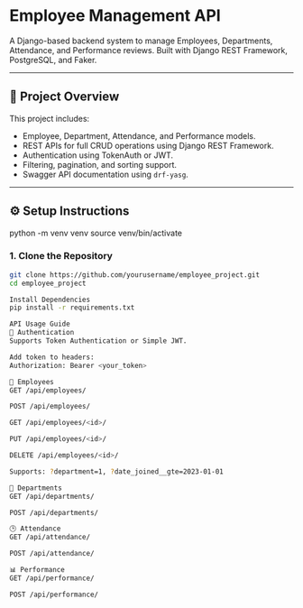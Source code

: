 # Employee Management API

A Django-based backend system to manage Employees, Departments, Attendance, and Performance reviews. Built with Django REST Framework, PostgreSQL, and Faker.

---

## 📌 Project Overview

This project includes:

- Employee, Department, Attendance, and Performance models.
- REST APIs for full CRUD operations using Django REST Framework.
- Authentication using TokenAuth or JWT.
- Filtering, pagination, and sorting support.
- Swagger API documentation using `drf-yasg`.

---

## ⚙️ Setup Instructions
python -m venv venv
source venv/bin/activate

### 1. Clone the Repository
```bash
git clone https://github.com/yourusername/employee_project.git
cd employee_project

Install Dependencies
pip install -r requirements.txt

API Usage Guide
🔑 Authentication
Supports Token Authentication or Simple JWT.

Add token to headers:
Authorization: Bearer <your_token>

🧑 Employees
GET /api/employees/

POST /api/employees/

GET /api/employees/<id>/

PUT /api/employees/<id>/

DELETE /api/employees/<id>/

Supports: ?department=1, ?date_joined__gte=2023-01-01

🏢 Departments
GET /api/departments/

POST /api/departments/

🕒 Attendance
GET /api/attendance/

POST /api/attendance/

📊 Performance
GET /api/performance/

POST /api/performance/
